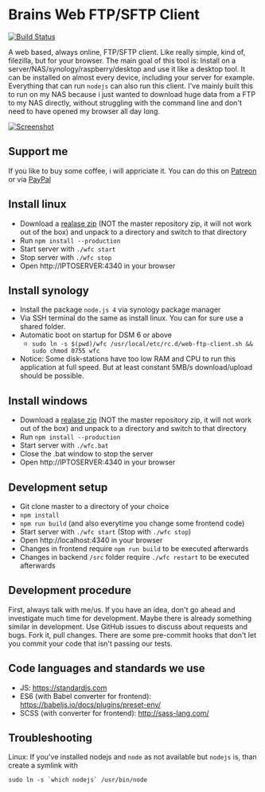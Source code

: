 # Brains Web FTP/SFTP Client
[![Build Status](https://travis-ci.org/brainfoolong/web-ftp-client.svg?branch=master)](https://travis-ci.org/brainfoolong/web-ftp-client)

A web based, always online, FTP/SFTP client. Like really simple, kind of, filezilla, but for your browser. The main goal of this tool is: Install on a server/NAS/synology/raspberry/desktop and use it like a desktop tool. It can be installed on almost every device, including your server for example. Everything that can run `nodejs` can also run this client. I've mainly built this to run on my NAS because i just wanted to download huge data from a FTP to my NAS directly, without struggling with the command line and don't need to have opened my browser all day long.

[![Screenshot](https://brainfoolong.github.io/web-ftp-client/images/web-ftp.png?2)](http://imgur.com/7xQLoXp)

## Support me
If you like to buy some coffee, i will appriciate it. You can do this on [Patreon](https://www.patreon.com/brainfoolong) or via [PayPal](https://www.paypal.me/brainfoolong)

## Install linux
* Download a [realase zip](https://github.com/brainfoolong/web-ftp-client/releases/latest) (NOT the master repository zip, it will not work out of the box) and unpack to a directory and switch to that directory
* Run `npm install --production`
* Start server with `./wfc start`
* Stop server with `./wfc stop`
* Open http://IPTOSERVER:4340 in your browser

## Install synology
* Install the package `node.js 4` via synology package manager
* Via SSH terminal do the same as install linux. You can for sure use a shared folder.
* Automatic boot on startup for DSM 6 or above
  * `sudo ln -s $(pwd)/wfc /usr/local/etc/rc.d/web-ftp-client.sh && sudo chmod 0755 wfc`
* Notice: Some disk-stations have too low RAM and CPU to run this application at full speed. But at least constant 5MB/s download/upload should be possible.

## Install windows
* Download a [realase zip](https://github.com/brainfoolong/web-ftp-client/releases/latest) (NOT the master repository zip, it will not work out of the box) and unpack to a directory and switch to that directory
* Run `npm install --production`
* Start server with `./wfc.bat`
* Close the .bat window to stop the server
* Open http://IPTOSERVER:4340 in your browser
 
## Development setup
* Git clone master to a directory of your choice
* `npm install`
* `npm run build` (and also everytime you change some frontend code)
* Start server with `./wfc start` (Stop with `./wfc stop`)
* Open http://localhost:4340 in your browser
* Changes in frontend require `npm run build` to be executed afterwards
* Changes in backend `/src` folder require `./wfc restart` to be executed afterwards

## Development procedure
First, always talk with me/us. If you have an idea, don't go ahead and investigate much time for development. Maybe there is already something similar in development. Use GitHub issues to discuss about requests and bugs. Fork it, pull changes. There are some pre-commit hooks that don't let you commit your code that isn't passing our tests.

## Code languages and standards we use
* JS: https://standardjs.com
* ES6 (with Babel converter for frontend): https://babeljs.io/docs/plugins/preset-env/
* SCSS (with converter for frontend): http://sass-lang.com/

## Troubleshooting
Linux: If you've installed nodejs and `node` as not available but `nodejs` is, than create a symlink with 

    sudo ln -s `which nodejs` /usr/bin/node    
